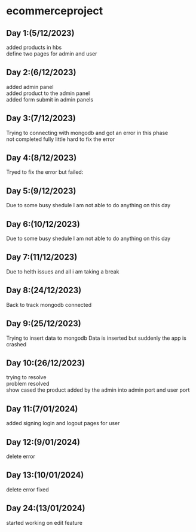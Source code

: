 # ecommerceproject


## Day 1:(5/12/2023)

added products in hbs
<br>
define two pages for admin and user

## Day 2:(6/12/2023)

added admin panel
<br>
added product to the admin panel 
<br>
added form submit in admin panels 

## Day 3:(7/12/2023)

Trying to connecting with mongodb and got an error in this phase 
<br>
not completed fully little hard to fix the error

## Day 4:(8/12/2023)

Tryed to fix the error but failed:

## Day 5:(9/12/2023)

Due to some busy shedule I am not able to do anything on this day

## Day 6:(10/12/2023)

Due to some busy shedule I am not able to do anything on this day

## Day 7:(11/12/2023)

Due to helth issues and all i am taking a break

## Day 8:(24/12/2023)

Back to track 
mongodb connected

## Day 9:(25/12/2023)

Trying to insert data to mongodb  <!-- at 11: am  -->
Data is inserted 
but suddenly the app is crashed 

## Day 10:(26/12/2023)

trying to resolve
<br>
problem resolved
<br>
show cased the product added by the admin into admin port and user port

## Day 11:(7/01/2024)

added signing login and logout pages for user

## Day 12:(9/01/2024)

delete error 

## Day 13:(10/01/2024)

delete error fixed

## Day 24:(13/01/2024)

started working on edit feature